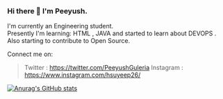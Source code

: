 ### Hi there 👋 I'm Peeyush.


I'm currently an Engineering student.<br>
Presently I'm learning:
HTML , JAVA and started to learn about DEVOPS . Also starting to contribute to Open Source.

Connect me on:
>Twitter : https://twitter.com/PeeyushGuleria
>Instagram : https://www.instagram.com/hsuyeep26/

[![Anurag's GitHub stats](https://github-readme-stats.vercel.app/api?username=peeyushguleria)](https://github.com/anuraghazra/github-readme-stats)



